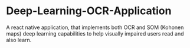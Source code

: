# Deep-Learning-OCR-Application
A react native application, that implements both OCR and SOM (Kohonen maps) deep learning capabilities to help visually impaired users read and also learn. 
